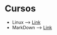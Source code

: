 # Cursos

* Linux --> [Link](./Linux/Linux.html)
* MarkDown --> [Link](./Cursos/MarkDown/MarkDown.html) 
